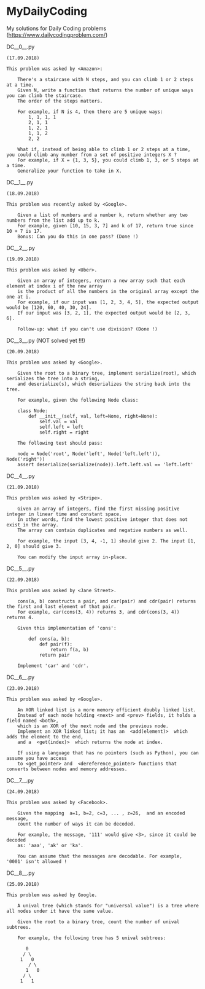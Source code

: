 # MyDailyCoding
My solutions for Daily Coding problems (https://www.dailycodingproblem.com/)

DC__0__.py

    (17.09.2018)

    This problem was asked by <Amazon>:
    
        There's a staircase with N steps, and you can climb 1 or 2 steps at a time. 
        Given N, write a function that returns the number of unique ways you can climb the staircase. 
        The order of the steps matters.

        For example, if N is 4, then there are 5 unique ways:
            1, 1, 1, 1
            2, 1, 1
            1, 2, 1
            1, 1, 2
            2, 2
            
        What if, instead of being able to climb 1 or 2 steps at a time, you could climb any number from a set of positive integers X ? 
        For example, if X = {1, 3, 5}, you could climb 1, 3, or 5 steps at a time. 
        Generalize your function to take in X.
        

DC__1__.py
    
    (18.09.2018)
    
    This problem was recently asked by <Google>.

        Given a list of numbers and a number k, return whether any two numbers from the list add up to k.
        For example, given [10, 15, 3, 7] and k of 17, return true since 10 + 7 is 17.
        Bonus: Can you do this in one pass? (Done !)


DC__2__.py
    
    (19.09.2018)
    
    This problem was asked by <Uber>.

        Given an array of integers, return a new array such that each element at index i of the new array 
        is the product of all the numbers in the original array except the one at i.
        For example, if our input was [1, 2, 3, 4, 5], the expected output would be [120, 60, 40, 30, 24]. 
        If our input was [3, 2, 1], the expected output would be [2, 3, 6].
        
        Follow-up: what if you can't use division? (Done !)


DC__3__.py   (NOT solved yet !!!)
    
    (20.09.2018)

    This problem was asked by <Google>.

        Given the root to a binary tree, implement serialize(root), which serializes the tree into a string,
        and deserialize(s), which deserializes the string back into the tree.

        For example, given the following Node class:

        class Node:
            def __init__(self, val, left=None, right=None):
                self.val = val
                self.left = left
                self.right = right

        The following test should pass:

        node = Node('root', Node('left', Node('left.left')), Node('right'))
        assert deserialize(serialize(node)).left.left.val == 'left.left'


DC__4__.py
    
    (21.09.2018)

    This problem was asked by <Stripe>.

        Given an array of integers, find the first missing positive integer in linear time and constant space. 
        In other words, find the lowest positive integer that does not exist in the array. 
        The array can contain duplicates and negative numbers as well.

        For example, the input [3, 4, -1, 1] should give 2. The input [1, 2, 0] should give 3.

        You can modify the input array in-place.


DC__5__.py
    
    (22.09.2018)

    This problem was asked by <Jane Street>.

        cons(a, b) constructs a pair, and car(pair) and cdr(pair) returns the first and last element of that pair. 
        For example, car(cons(3, 4)) returns 3, and cdr(cons(3, 4)) returns 4.

        Given this implementation of 'cons':

            def cons(a, b):
                def pair(f):
                    return f(a, b)
                return pair

        Implement 'car' and 'cdr'.


DC__6__.py
    
    (23.09.2018)
    
    This problem was asked by <Google>.

        An XOR linked list is a more memory efficient doubly linked list. 
        Instead of each node holding <next> and <prev> fields, it holds a field named <both>, 
        which is an XOR of the next node and the previous node. 
        Implement an XOR linked list; it has an  <add(element)>  which adds the element to the end, 
        and a  <get(index)>  which returns the node at index.

        If using a language that has no pointers (such as Python), you can assume you have access 
        to <get_pointer> and  <dereference_pointer> functions that converts between nodes and memory addresses.
    

DC__7__.py

    (24.09.2018)

    This problem was asked by <Facebook>.

        Given the mapping  a=1, b=2, c=3, ... , z=26,  and an encoded message,
        count the number of ways it can be decoded.

        For example, the message, '111' would give <3>, since it could be decoded
        as: 'aaa', 'ak' or 'ka'.

        You can assume that the messages are decodable. For example, '0001' isn't allowed !
        
        
DC__8__.py

    (25.09.2018)
    
    This problem was asked by Google.

        A unival tree (which stands for "universal value") is a tree where all nodes under it have the same value.

        Given the root to a binary tree, count the number of unival subtrees.

        For example, the following tree has 5 unival subtrees:

           0
          / \
         1   0
            / \
           1   0
          / \
         1   1
